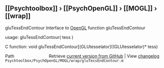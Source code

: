 ## [[Psychtoolbox]] &#8250; [[PsychOpenGL]] &#8250; [[MOGL]] &#8250; [[wrap]]

gluTessEndContour  Interface to [OpenGL](OpenGL) function gluTessEndContour  
  
usage:  gluTessEndContour( tess )  
  
C function:  void gluTessEndContour[(GLUtesselator]((GLUtesselator)\* tess)  




<div class="code_header" style="text-align:right;">
  <span style="float:left;">Path&nbsp;&nbsp;</span> <span class="counter">Retrieve <a href=
  "https://raw.github.com/Psychtoolbox-3/Psychtoolbox-3/beta/Psychtoolbox/PsychOpenGL/MOGL/wrap/gluTessEndContour.m">current version from GitHub</a> | View <a href=
  "https://github.com/Psychtoolbox-3/Psychtoolbox-3/commits/beta/Psychtoolbox/PsychOpenGL/MOGL/wrap/gluTessEndContour.m">changelog</a></span>
</div>
<div class="code">
  <code>Psychtoolbox/PsychOpenGL/MOGL/wrap/gluTessEndContour.m</code>
</div>

